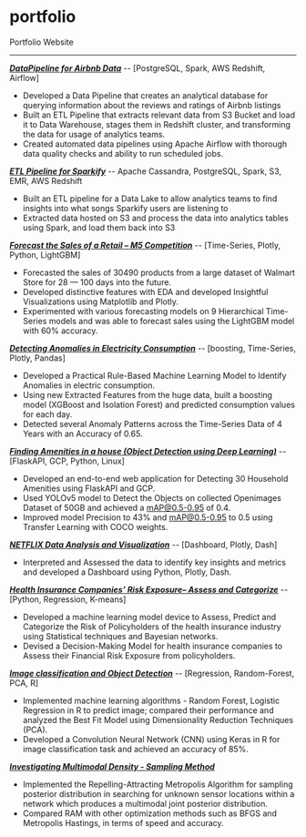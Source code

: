 # portfolio
Portfolio Website


------

***[DataPipeline for Airbnb Data](https://github.com/srujanreddyj/Data-Engineering-concepts/blob/master/airbnb_capstone/README.md)*** -- [PostgreSQL, Spark, AWS Redshift, Airflow]
* Developed a Data Pipeline that creates an analytical database for querying information about the reviews and ratings of Airbnb listings
* Built an ETL Pipeline that extracts relevant data from S3 Bucket and load it to Data Warehouse, stages them in Redshift cluster, and transforming the data for usage of analytics teams.
* Created automated data pipelines using Apache Airflow with thorough data quality checks and ability to run scheduled jobs.

***[ETL Pipeline for Sparkify](https://github.com/srujanreddyj/Data-Engineering-concepts)*** -- Apache Cassandra, PostgreSQL, Spark, S3, EMR, AWS Redshift
* Built an ETL pipeline for a Data Lake to allow analytics teams to find insights into what songs Sparkify users are listening to
* Extracted data hosted on S3 and process the data into analytics tables using Spark, and load them back into S3


***[Forecast the Sales of a Retail – M5 Competition](https://srujanreddyj.github.io/portfolio/2020/09/25/M5_1.html)***  -- [Time-Series, Plotly, Python, LightGBM]
* Forecasted the sales of 30490 products from a large dataset of Walmart Store for 28 — 100 days into the future.
* Developed distinctive features with EDA and developed Insightful Visualizations using Matplotlib and Plotly.
* Experimented with various forecasting models on 9 Hierarchical Time-Series models and was able to forecast sales using the LightGBM model with 60% accuracy.


***[Detecting Anomalies in Electricity Consumption](https://srujanreddyj.github.io/learnings/2021/01/29/anomaly.html)***  -- [boosting, Time-Series, Plotly, Pandas]
* Developed a Practical Rule-Based Machine Learning Model to Identify Anomalies in electric consumption.
* Using new Extracted Features from the huge data, built a boosting model (XGBoost and Isolation Forest) and predicted consumption values for each day.
* Detected several Anomaly Patterns across the Time-Series Data of 4 Years with an Accuracy of 0.65.


***[Finding Amenities in a house (Object Detection using Deep Learning)](https://srujanreddyj.github.io/portfolio/2020/10/02/airbnb.html)*** -- [FlaskAPI, GCP, Python, Linux]
* Developed an end-to-end web application for Detecting 30 Household Amenities using FlaskAPI and GCP.
* Used YOLOv5 model to Detect the Objects on collected Openimages Dataset of 50GB and achieved a mAP@0.5-0.95 of 0.4.
* Improved model Precision to 43% and mAP@0.5-0.95 to 0.5 using Transfer Learning with COCO weights.


***[NETFLIX Data Analysis and Visualization](https://project-visual-1.herokuapp.com/)*** -- [Dashboard, Plotly, Dash]
* Interpreted and Assessed the data to identify key insights and metrics and developed a Dashboard using Python, Plotly, Dash.


***[Health Insurance Companies’ Risk Exposure– Assess and Categorize](https://drive.google.com/file/d/1Bq1y1wpQmBldJrNZf1nOw4X72YXfZmuK/view)*** -- [Python, Regression, K-means] 
* Developed a machine learning model device to Assess, Predict and Categorize the Risk of Policyholders of the health insurance industry using Statistical techniques and Bayesian networks.
* Devised a Decision-Making Model for health insurance companies to Assess their Financial Risk Exposure from policyholders.


***[Image classification and Object Detection](https://github.com/srujanreddyj/ENGINEERING_DATA_ANALYSIS-ISEN-613---ACADEMIC_PROJECT)*** -- [Regression, Random-Forest, PCA, R]
* Implemented machine learning algorithms - Random Forest, Logistic Regression in R to predict image; compared their performance and analyzed the Best Fit Model using Dimensionality Reduction Techniques (PCA).
* Developed a Convolution Neural Network (CNN) using Keras in R for image classification task and achieved an accuracy of 85%.


***[Investigating Multimodal Density - Sampling Method](https://github.com/srujanreddyj/STAT-654-Statistical-Computing-with-Python-and-R)***
* Implemented the Repelling-Attracting Metropolis Algorithm for sampling posterior distribution in searching for unknown sensor locations within a network which produces a multimodal joint posterior distribution.
* Compared RAM with other optimization methods such as BFGS and Metropolis Hastings, in terms of speed and accuracy.
